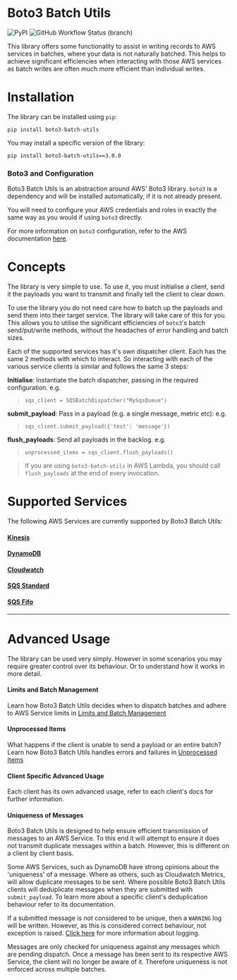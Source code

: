 Boto3 Batch Utils
=================

![PyPI](https://img.shields.io/pypi/v/boto3-batch-utils?style=for-the-badge)
![GitHub Workflow Status (branch)](https://img.shields.io/github/workflow/status/g-farrow/boto3_batch_utils/Master%20Pipeline?label=MASTER%20BRANCH&logo=github&style=for-the-badge)

This library offers some functionality to assist in writing records to AWS services in batches, where your data is not 
naturally batched. This helps to achieve significant efficiencies when interacting with those AWS services as batch 
writes are often much more efficient than individual writes.

# Installation
The library can be installed using `pip`:
```
pip install boto3-batch-utils
```

You may install a specific version of the library:
```
pip install boto3-batch-utils==3.0.0
```

### Boto3 and Configuration
Boto3 Batch Utils is an abstraction around AWS' Boto3 library. `boto3` is a dependency and will be installed 
automatically, if it is not already present.

You will need to configure your AWS credentials and roles in exactly the same way as you would if using `boto3`
directly.

For more information on `boto3` configuration, refer to the AWS documentation 
[here](https://boto3.amazonaws.com/v1/documentation/api/latest/guide/quickstart.html).

# Concepts
The library is very simple to use. To use it, you must initialise a client, send it the payloads you want to transmit
 and finally tell the client to clear down.

To use the library you do not need care how to batch up the payloads and send them into their target service. The 
library will take care of this for you. This allows you to utilise the significant efficiencies of `boto3`'s batch 
send/put/write methods, without the headaches of error handling and batch sizes.

Each of the supported services has it's own dispatcher client. Each has the same 2 methods with which to interact. So
interacting with each of the various service clients is similar and follows the same 3 steps: 

**Initialise**:
Instantiate the batch dispatcher, passing in the required configuration. e.g. 
> `sqs_client = SQSBatchDispatcher("MySqsQueue")`

**submit_payload**:
Pass in a payload (e.g. a single message, metric etc): e.g.
> `sqs_client.submit_payload({'test': 'message'})`

**flush_payloads**:
Send all payloads in the backlog. e.g.
> `unprocessed_items = sqs_client.flush_payloads()`

> If you are using `boto3-batch-utils` in AWS Lambda, you should call `flush_payloads` at the end of every 
invocation.

# Supported Services
The following AWS Services are currently supported by Boto3 Batch Utils:

#### [Kinesis](https://g-farrow.github.io/boto3_batch_utils/clients/kinesis)
#### [DynamoDB](https://g-farrow.github.io/boto3_batch_utils/clients/dynamodb)
#### [Cloudwatch](https://g-farrow.github.io/boto3_batch_utils/clients/cloudwatch)
#### [SQS Standard](https://g-farrow.github.io/boto3_batch_utils/clients/sqs/standard)
#### [SQS Fifo](https://g-farrow.github.io/boto3_batch_utils/clients/sqs/fifo)

----------------------------

# Advanced Usage
The library can be used very simply. However in some scenarios you may require greater control over its behaviour. Or
to understand how it works in more detail.


#### Limits and Batch Management
Learn how Boto3 Batch Utils decides when to dispatch batches and adhere to AWS Service limits in
[Limits and Batch Management](https://g-farrow.github.io/boto3_batch_utils/advanced-usage/limits)

#### Unprocessed Items
What happens if the client is unable to send a payload or an entire batch? Learn how Boto3 Batch Utils handles errors
and failures in [Unprocessed Items](https://g-farrow.github.io/boto3_batch_utils/advanced-usage/unprocessed-items)

#### Client Specific Advanced Usage
Each client has its own advanced usage, refer to each client's docs for further information.

#### Uniqueness of Messages
Boto3 Batch Utils is designed to help ensure efficient transmission of messages to an AWS Service. To this end it will
attempt to ensure it does not transmit duplicate messages within a batch. However, this is different on a client by
client basis.

Some AWS Services, such as DynamoDB have strong opinions about the 'uniqueness' of a message. Where as others, such as
Cloudwatch Metrics, will allow duplicate messages to be sent. Where possible Boto3 Batch Utils clients will deduplicate
messages when they are submitted with `submit_payload`. To learn more about a specific client's deduplication behaviour
refer to its documentation. 

If a submitted message is _not_ considered to be unique, then a `WARNING` log will be written. However, as this is
considered correct behaviour, not exception is raised. 
[Click here](https://g-farrow.github.io/boto3_batch_utils/advanced-usage/logging) for more information about logging.

Messages are only checked for uniqueness against any messages which are pending dispatch. Once a message has been sent 
to its respective AWS Service, the client will no longer be aware of it. Therefore uniqueness is not enforced across
multiple batches.
